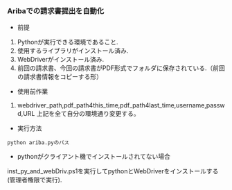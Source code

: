 ### Aribaでの請求書提出を自動化

- 前提
1. Pythonが実行できる環境であること.
1. 使用するライブラリがインストール済み.
1. WebDriverがインストール済み.
1. 前回の請求書、今回の請求書がPDF形式でフォルダに保存されている.（前回の請求書情報をコピーする形）

- 使用前作業
1. webdriver_path,pdf_path4this_time,pdf_path4last_time,username,passwd,URL
上記を全て自分の環境通り変更する。

- 実行方法
```
python ariba.pyのパス
```

- pythonがクライアント機でインストールされてない場合

inst_py_and_webDriv.ps1を実行してpythonとWebDriverをインストールする(管理者権限で実行).